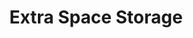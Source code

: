 ---
title: "Extra Space Storage"
url: /mesa/extra-space-storage-north-alma-school-road/
shop: storage rental
---